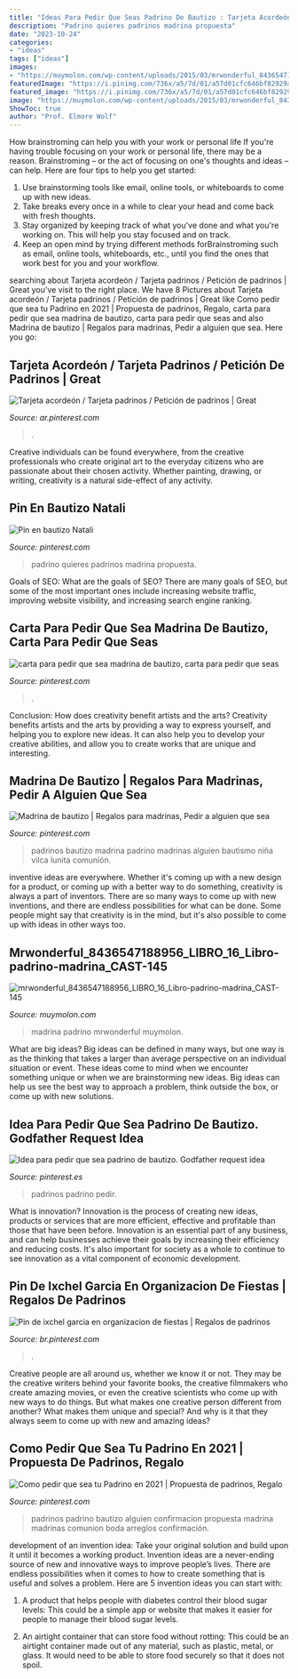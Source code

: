 ```yaml
---
title: "Ideas Para Pedir Que Seas Padrino De Bautizo : Tarjeta Acordeón / Tarjeta Padrinos / Petición De Padrinos"
description: "Padrino quieres padrinos madrina propuesta"
date: "2023-10-24"
categories:
- "ideas"
tags: ["ideas"]
images:
- "https://muymolon.com/wp-content/uploads/2015/03/mrwonderful_8436547188956_libro_16_libro-padrino-madrina_cast-145.jpg"
featuredImage: "https://i.pinimg.com/736x/a5/7d/01/a57d01cfc646bf82929ac345f9f6a251--baptism-ideas-padrinos-bautizo-ideas.jpg?b=t"
featured_image: "https://i.pinimg.com/736x/a5/7d/01/a57d01cfc646bf82929ac345f9f6a251--baptism-ideas-padrinos-bautizo-ideas.jpg?b=t"
image: "https://muymolon.com/wp-content/uploads/2015/03/mrwonderful_8436547188956_libro_16_libro-padrino-madrina_cast-145.jpg"
ShowToc: true
author: "Prof. Elmore Wolf"
---
```



How brainstroming can help you with your work or personal life
If you're having trouble focusing on your work or personal life, there may be a reason. Brainstroming – or the act of focusing on one's thoughts and ideas – can help. Here are four tips to help you get started: 
1. Use brainstorming tools like email, online tools, or whiteboards to come up with new ideas. 
2. Take breaks every once in a while to clear your head and come back with fresh thoughts. 
3. Stay organized by keeping track of what you've done and what you're working on. This will help you stay focused and on track. 
4. Keep an open mind by trying different methods forBrainstroming such as email, online tools, whiteboards, etc., until you find the ones that work best for you and your workflow.

	

		
searching about Tarjeta acordeón / Tarjeta padrinos / Petición de padrinos | Great you've visit to the right place. We have 8 Pictures about Tarjeta acordeón / Tarjeta padrinos / Petición de padrinos | Great like Como pedir que sea tu Padrino en 2021 | Propuesta de padrinos, Regalo, carta para pedir que sea madrina de bautizo, carta para pedir que seas and also Madrina de bautizo | Regalos para madrinas, Pedir a alguien que sea. Here you go:
		
    
## Tarjeta Acordeón / Tarjeta Padrinos / Petición De Padrinos | Great

<img loading=lazy src="https://i.pinimg.com/originals/a0/6a/5f/a06a5fc6cfbfb70d5f585014af081672.jpg" onerror="this.onerror=null;this.src='https://tse2.mm.bing.net/th?id=OIP.Uwbj2UrMhXswxCkqYhhtqgHaJ4&amp;pid=15.1';" alt="Tarjeta acordeón / Tarjeta padrinos / Petición de padrinos | Great">

_Source: ar.pinterest.com_

>. 

	

Creative individuals can be found everywhere, from the creative professionals who create original art to the everyday citizens who are passionate about their chosen activity. Whether painting, drawing, or writing, creativity is a natural side-effect of any activity.

    
## Pin En Bautizo Natali

<img loading=lazy src="https://i.pinimg.com/736x/41/24/2e/41242ed9e4a194386a61ebaad518f263.jpg" onerror="this.onerror=null;this.src='https://tse2.mm.bing.net/th?id=OIP.UqEaabKfBgpRGasf5H7H-wHaHa&amp;pid=15.1';" alt="Pin en bautizo Natali">

_Source: pinterest.com_

>padrino quieres padrinos madrina propuesta. 

	

Goals of SEO: What are the goals of SEO?
There are many goals of SEO, but some of the most important ones include increasing website traffic, improving website visibility, and increasing search engine ranking.

    
## Carta Para Pedir Que Sea Madrina De Bautizo, Carta Para Pedir Que Seas

<img loading=lazy src="https://i.pinimg.com/736x/99/bc/5e/99bc5eb54010a98b020a82ccd16d67ba.jpg" onerror="this.onerror=null;this.src='https://tse1.mm.bing.net/th?id=OIP.6yK6b5oH3IpSQ-Zdn5dcigHaJ4&amp;pid=15.1';" alt="carta para pedir que sea madrina de bautizo, carta para pedir que seas">

_Source: pinterest.com_

>. 

	

Conclusion: How does creativity benefit artists and the arts?
Creativity benefits artists and the arts by providing a way to express yourself, and helping you to explore new ideas. It can also help you to develop your creative abilities, and allow you to create works that are unique and interesting.

    
## Madrina De Bautizo | Regalos Para Madrinas, Pedir A Alguien Que Sea

<img loading=lazy src="https://i.pinimg.com/originals/c0/3d/4b/c03d4b7bca8ab3f48747a23bd6cb4b1a.jpg" onerror="this.onerror=null;this.src='https://tse4.mm.bing.net/th?id=OIP.XDx-gH2MA3drkmFwwsunfwHaJ4&amp;pid=15.1';" alt="Madrina de bautizo | Regalos para madrinas, Pedir a alguien que sea">

_Source: pinterest.com_

>padrinos bautizo madrina padrino madrinas alguien bautismo niña vilca lunita comunión. 

	

inventive ideas are everywhere. Whether it's coming up with a new design for a product, or coming up with a better way to do something, creativity is always a part of inventors. There are so many ways to come up with new inventions, and there are endless possibilities for what can be done. Some people might say that creativity is in the mind, but it's also possible to come up with ideas in other ways too.

    
## Mrwonderful_8436547188956_LIBRO_16_Libro-padrino-madrina_CAST-145

<img loading=lazy src="https://muymolon.com/wp-content/uploads/2015/03/mrwonderful_8436547188956_libro_16_libro-padrino-madrina_cast-145.jpg" onerror="this.onerror=null;this.src='https://tse2.mm.bing.net/th?id=OIP.LoqDmtIMvyAWc8aPQaaV4AHaHa&amp;pid=15.1';" alt="mrwonderful_8436547188956_LIBRO_16_Libro-padrino-madrina_CAST-145">

_Source: muymolon.com_

>madrina padrino mrwonderful muymolon. 

	

What are big ideas?
Big ideas can be defined in many ways, but one way is as the thinking that takes a larger than average perspective on an individual situation or event. These ideas come to mind when we encounter something unique or when we are brainstorming new ideas. Big ideas can help us see the best way to approach a problem, think outside the box, or come up with new solutions.

    
## Idea Para Pedir Que Sea Padrino De Bautizo. Godfather Request Idea

<img loading=lazy src="https://i.pinimg.com/736x/a5/7d/01/a57d01cfc646bf82929ac345f9f6a251--baptism-ideas-padrinos-bautizo-ideas.jpg?b=t" onerror="this.onerror=null;this.src='https://tse4.mm.bing.net/th?id=OIP.RPiZnyHsxGu75g_Sblnv7gHaI8&amp;pid=15.1';" alt="Idea para pedir que sea padrino de bautizo. Godfather request idea">

_Source: pinterest.es_

>padrinos padrino pedir. 

	

What is innovation?
Innovation is the process of creating new ideas, products or services that are more efficient, effective and profitable than those that have been before. Innovation is an essential part of any business, and can help businesses achieve their goals by increasing their efficiency and reducing costs. It's also important for society as a whole to continue to see innovation as a vital component of economic development.

    
## Pin De Ixchel Garcia En Organizacion De Fiestas | Regalos De Padrinos

<img loading=lazy src="https://i.pinimg.com/736x/11/28/ef/1128ef44a8745506335612510b4e283c.jpg" onerror="this.onerror=null;this.src='https://tse1.mm.bing.net/th?id=OIP.YiEc8SPLNSseTNLU6PYFoQHaJ4&amp;pid=15.1';" alt="Pin de ixchel garcia en organizacion de fiestas | Regalos de padrinos">

_Source: br.pinterest.com_

>. 

	

Creative people are all around us, whether we know it or not. They may be the creative writers behind your favorite books, the creative filmmakers who create amazing movies, or even the creative scientists who come up with new ways to do things. But what makes one creative person different from another? What makes them unique and special? And why is it that they always seem to come up with new and amazing ideas?

    
## Como Pedir Que Sea Tu Padrino En 2021 | Propuesta De Padrinos, Regalo

<img loading=lazy src="https://i.pinimg.com/736x/5e/28/76/5e28761a2035a8c7ddbd2c5e74b5bee8.jpg" onerror="this.onerror=null;this.src='https://tse1.mm.bing.net/th?id=OIP.JXApDJQAefco-cpMqiHRSQHaNL&amp;pid=15.1';" alt="Como pedir que sea tu Padrino en 2021 | Propuesta de padrinos, Regalo">

_Source: pinterest.com_

>padrinos padrino bautizo alguien confirmacion propuesta madrina madrinas comunion boda arreglos confirmación. 

	

development of an invention idea: Take your original solution and build upon it until it becomes a working product.
Invention ideas are a never-ending source of new and innovative ways to improve people’s lives. There are endless possibilities when it comes to how to create something that is useful and solves a problem. Here are 5 invention ideas you can start with:
1) A product that helps people with diabetes control their blood sugar levels: This could be a simple app or website that makes it easier for people to manage their blood sugar levels.

2) An airtight container that can store food without rotting: This could be an airtight container made out of any material, such as plastic, metal, or glass. It would need to be able to store food securely so that it does not spoil.

